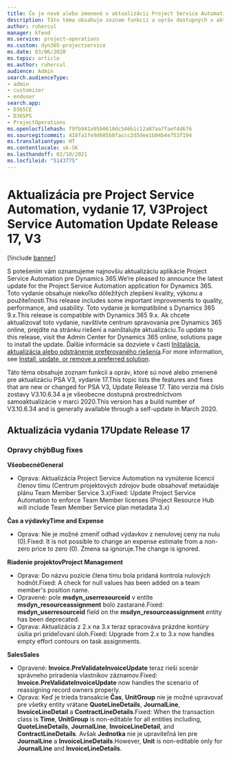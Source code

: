 ```yaml
---
title: Čo je nové alebo zmenené v aktualizácii Project Service Automation, vydanie 17, V3
description: Táto téma obsahuje zoznam funkcií a opráv dostupných v aktualizácii Project Service Automation, vydanie 17, V3
author: ruhercul
manager: kfend
ms.service: project-operations
ms.custom: dyn365-projectservice
ms.date: 03/06/2020
ms.topic: article
ms.author: ruhercul
audience: Admin
search.audienceType:
- admin
- customizer
- enduser
search.app:
- D365CE
- D365PS
- ProjectOperations
ms.openlocfilehash: f9fb941a95b0610dc546b1c12a87aa7faef4d676
ms.sourcegitcommit: 418fa1fe9d605b8faccc2d5dee1b04b4e753f194
ms.translationtype: HT
ms.contentlocale: sk-SK
ms.lasthandoff: 02/10/2021
ms.locfileid: "5143775"
---
```

# <a name="project-service-automation-update-release-17-v3"></a><span data-ttu-id="feb57-103">Aktualizácia pre Project Service Automation, vydanie 17, V3</span><span class="sxs-lookup"><span data-stu-id="feb57-103">Project Service Automation Update Release 17, V3</span></span>

[!include [banner](../includes/psa-now-project-operations.md)]

<span data-ttu-id="feb57-104">S potešením vám oznamujeme najnovšiu aktualizáciu aplikácie Project Service Automation pre Dynamics 365.</span><span class="sxs-lookup"><span data-stu-id="feb57-104">We’re pleased to announce the latest update for the Project Service Automation application for Dynamics 365.</span></span> <span data-ttu-id="feb57-105">Toto vydanie obsahuje niekoľko dôležitých zlepšení kvality, výkonu a použiteľnosti.</span><span class="sxs-lookup"><span data-stu-id="feb57-105">This release includes some important improvements to quality, performance, and usability.</span></span>  <span data-ttu-id="feb57-106">Toto vydanie je kompatibilné s Dynamics 365 9.x.</span><span class="sxs-lookup"><span data-stu-id="feb57-106">This release is compatible with Dynamics 365 9.x.</span></span> <span data-ttu-id="feb57-107">Ak chcete aktualizovať toto vydanie, navštívte centrum spravovania pre Dynamics 365 online, prejdite na stránku riešení a nainštalujte aktualizáciu.</span><span class="sxs-lookup"><span data-stu-id="feb57-107">To update to this release, visit the Admin Center for Dynamics 365 online, solutions page to install the update.</span></span> <span data-ttu-id="feb57-108">Ďalšie informácie sa dozviete v časti [Inštalácia, aktualizácia alebo odstránenie preferovaného riešenia](https://docs.microsoft.com/power-platform/admin/install-remove-preferred-solution).</span><span class="sxs-lookup"><span data-stu-id="feb57-108">For more information, see [Install, update, or remove a preferred solution](https://docs.microsoft.com/power-platform/admin/install-remove-preferred-solution).</span></span>

<span data-ttu-id="feb57-109">Táto téma obsahuje zoznam funkcií a opráv, ktoré sú nové alebo zmenené pre aktualizáciu PSA V3, vydanie 17.</span><span class="sxs-lookup"><span data-stu-id="feb57-109">This topic lists the features and fixes that are new or changed for PSA V3, Update Release 17.</span></span> <span data-ttu-id="feb57-110">Táto verzia má číslo zostavy V3.10.6.34 a je všeobecne dostupná prostredníctvom samoaktualizácie v marci 2020.</span><span class="sxs-lookup"><span data-stu-id="feb57-110">This version has a build number of V3.10.6.34 and is generally available through a self-update in March 2020.</span></span>


## <a name="update-release-17"></a><span data-ttu-id="feb57-111">Aktualizácia vydania 17</span><span class="sxs-lookup"><span data-stu-id="feb57-111">Update Release 17</span></span>

### <a name="bug-fixes"></a><span data-ttu-id="feb57-112">Opravy chýb</span><span class="sxs-lookup"><span data-stu-id="feb57-112">Bug fixes</span></span>

<span data-ttu-id="feb57-113">**Všeobecné**</span><span class="sxs-lookup"><span data-stu-id="feb57-113">**General**</span></span>

- <span data-ttu-id="feb57-114">Oprava: Aktualizácia Project Service Automation na vynútenie licencií členov tímu (Centrum projektových zdrojov bude obsahovať metaúdaje plánu Team Member Service 3.x)</span><span class="sxs-lookup"><span data-stu-id="feb57-114">Fixed: Update Project Service Automation to enforce Team Member licenses (Project Resource Hub will include Team Member Service plan metadata 3.x)</span></span>
 
<span data-ttu-id="feb57-115">**Čas a výdavky**</span><span class="sxs-lookup"><span data-stu-id="feb57-115">**Time and Expense**</span></span>

- <span data-ttu-id="feb57-116">Oprava: Nie je možné zmeniť odhad výdavkov z nenulovej ceny na nulu (0).</span><span class="sxs-lookup"><span data-stu-id="feb57-116">Fixed: It is not possible to change an expense estimate from a non-zero price to zero (0).</span></span> <span data-ttu-id="feb57-117">Zmena sa ignoruje.</span><span class="sxs-lookup"><span data-stu-id="feb57-117">The change is ignored.</span></span>

<span data-ttu-id="feb57-118">**Riadenie projektov**</span><span class="sxs-lookup"><span data-stu-id="feb57-118">**Project Management**</span></span>

- <span data-ttu-id="feb57-119">Oprava: Do názvu pozície člena tímu bola pridaná kontrola nulových hodnôt.</span><span class="sxs-lookup"><span data-stu-id="feb57-119">Fixed: A check for null values has been added on a team member's position name.</span></span>
- <span data-ttu-id="feb57-120">Opravené: pole **msdyn_userresourceid** v entite **msdyn_resourceassignment** bolo zastarané.</span><span class="sxs-lookup"><span data-stu-id="feb57-120">Fixed: **msdyn_userresourceid** field on the **msdyn_resourceassignment** entity has been deprecated.</span></span>
- <span data-ttu-id="feb57-121">Oprava: Aktualizácia z 2.x na 3.x teraz spracováva prázdne kontúry úsilia pri prideľovaní úloh.</span><span class="sxs-lookup"><span data-stu-id="feb57-121">Fixed: Upgrade from 2.x to 3.x now handles empty effort contours on task assignments.</span></span>

<span data-ttu-id="feb57-122">**Sales**</span><span class="sxs-lookup"><span data-stu-id="feb57-122">**Sales**</span></span>

- <span data-ttu-id="feb57-123">Opravené: **Invoice.PreValidateInvoiceUpdate** teraz rieši scenár správneho priradenia vlastníkov záznamov.</span><span class="sxs-lookup"><span data-stu-id="feb57-123">Fixed: **Invoice.PreValidateInvoiceUpdate** now handles the scenario of reassigning record owners properly.</span></span>
- <span data-ttu-id="feb57-124">Oprava: Keď je trieda transakcie **Čas**, **UnitGroup** nie je možné upravovať pre všetky entity vrátane **QuoteLineDetails**, **JournalLine**, **InvoiceLineDetail** a **ContractLineDetails**.</span><span class="sxs-lookup"><span data-stu-id="feb57-124">Fixed: When the transaction class is **Time**, **UnitGroup** is non-editable for all entities including, **QuoteLineDetails**, **JournalLine**, **InvoiceLineDetail**, and **ContractLineDetails**.</span></span> <span data-ttu-id="feb57-125">Avšak **Jednotka** nie je upraviteľná len pre **JournalLine** a **InvoiceLineDetails**.</span><span class="sxs-lookup"><span data-stu-id="feb57-125">However, **Unit** is non-editable only for **JournalLine** and **InvoiceLineDetails**.</span></span>


